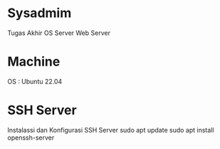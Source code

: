 # Sysadmim
 Tugas Akhir OS Server Web Server
# Machine
OS : Ubuntu 22.04
# SSH Server
Instalassi dan Konfigurasi SSH Server
sudo apt update
sudo apt install openssh-server

